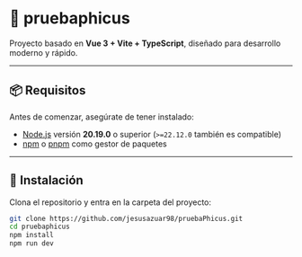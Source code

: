 # 🚀 pruebaphicus

Proyecto basado en **Vue 3 + Vite + TypeScript**, diseñado para desarrollo moderno y rápido.

---

## 📦 Requisitos

Antes de comenzar, asegúrate de tener instalado:

- [Node.js](https://nodejs.org/) versión **20.19.0** o superior (`>=22.12.0` también es compatible)
- [npm](https://www.npmjs.com/) o [pnpm](https://pnpm.io/) como gestor de paquetes

---

## 🔧 Instalación

Clona el repositorio y entra en la carpeta del proyecto:

```bash
git clone https://github.com/jesusazuar98/pruebaPhicus.git
cd pruebaphicus
npm install
npm run dev
